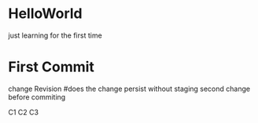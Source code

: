 # HelloWorld
just learning for the first time
# First Commit
 change
 Revision
#does the change persist without staging
 second change before commiting

C1
C2
C3
